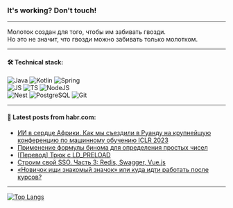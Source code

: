 ### It's working? Don't touch!

---
Молоток создан для того, чтобы им забивать гвозди. <br>
Но это не значит, что гвозди можно забивать только молотком.

---

#### 🛠️ Technical stack:

![Java](https://img.shields.io/badge/Java-informational?logo=Oracle&style=flat&logoColor=white&color=FF4500)
![Kotlin](https://img.shields.io/badge/Kotlin-informational?logo=Kotlin&style=flat&logoColor=white&color=774D97)
![Spring](https://img.shields.io/badge/SpringBoot-informational?logo=SpringBoot&style=flat&logoColor=white&color=6DB33F) <br>
![JS](https://img.shields.io/badge/JS-informational?logo=javaScript&style=flat&logoColor=black&color=F7Df1E)
![TS](https://img.shields.io/badge/TypeScript-informational?logo=typeScript&style=flat&logoColor=black&color=0667A8)
![NodeJS](https://img.shields.io/badge/NodeJS-informational?logo=node.js&style=flat&logoColor=white&color=70A760) <br>
![Nest](https://img.shields.io/badge/NestJS-informational?logo=NestJS&style=flat&logoColor=white&color=E0234E)
![PostgreSQL](https://img.shields.io/badge/PostgreSQL-informational?logo=PostgreSQL&style=flat&logoColor=white&color=DAA520)
![Git](https://img.shields.io/badge/Git-informational?logo=git&style=flat&logoColor=white&color=778899)

___

#### 💬 Latest posts from habr.com:

<!-- BLOG-POST-LIST:START -->
- [ИИ в сердце Африки. Как мы съездили в Руанду на крупнейшую конференцию по машинному обучению ICLR 2023](https://habr.com/ru/companies/airi/articles/748504/?utm_source=habrahabr&utm_medium=rss&utm_campaign=748504)
- [Применение формулы бинома для определения простых чисел](https://habr.com/ru/articles/748592/?utm_source=habrahabr&utm_medium=rss&utm_campaign=748592)
- [[Перевод] Трюк с LD_PRELOAD](https://habr.com/ru/companies/otus/articles/748494/?utm_source=habrahabr&utm_medium=rss&utm_campaign=748494)
- [Строим свой SSO. Часть 3: Redis, Swagger, Vue.js](https://habr.com/ru/articles/748584/?utm_source=habrahabr&utm_medium=rss&utm_campaign=748584)
- [«Новичок ищи знакомый значок» или куда идти работать после курсов?](https://habr.com/ru/articles/748590/?utm_source=habrahabr&utm_medium=rss&utm_campaign=748590)
<!-- BLOG-POST-LIST:END -->

---
[![Top Langs](https://github-readme-stats-git-master-advtsetting-gmailcom.vercel.app/api/top-langs/?username=zloylis&langs_count=10&hide_title=false&title_color=e6edf3&size_weight=0.5&count_weight=0.5&layout=compact&hide_border=true&theme=dracula)](https://github.com/zloylis)

<!-- ![GitHub stats](https://github-readme-stats-git-master-advtsetting-gmailcom.vercel.app/api?username=zloylis&show_icons=true&hide_border=true&theme=dracula&hide_title=true&include_all_commits=true&count_private=true&hide=contribs&hide_rank=true) -->
